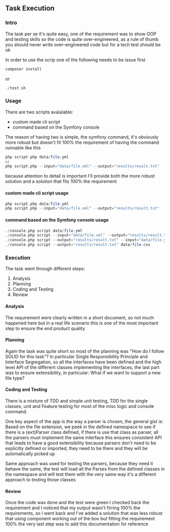 ## Task Execution

### Intro
The task per se it's quite easy, one of the requirement was to show OOP and testing skills
 so the code is quite over-engineered, as a rule of thumb you should never write over-engineered code
  but for a tech test should be ok
  
  In order to use the scrip one of the following needs to be issue first
  
  ```php
  composer install
```

or

```php
./test.sh
```

  
### Usage

There are two scripts avaialable:

- custom made cli script
- command based on the Symfony console

The reason of having two is simple, the symfony command, it's obviously more robust but 
 doesn't fit 100% the requirement of having the command runnable like this
 
 ```php 
php script.php data/file.yml
or
php script.php --input="data/file.xml" --output="results/result.txt"
```
because attention to detail is important I'll provide both the more robust solution and 
a solution that fits 100% the requirement

#### custom made cli script usage

```php
php script.php data/file.yml
php script.php --input="data/file.xml" --output="results/result.txt"
```

#### command based on the Symfony console usage

```php
./console.php script data/file.yml
./console.php script --input="data/file.xml" --output="results/result.txt"
./console.php script --output="results/result.txt" --input="data/file.yml"
./console.php script --output="results/result.txt" data/file.csv

```
  
### Execution

The task went through different steps:

1. Analysis
2. Planning
3. Coding and Testing
4. Review


#### Analysis
The requirement were clearly written in a short document, so not much happened here but in
a real life scenario this is one of the most important step to ensure the end product quality

#### Planning
Again the task was quite short so most of the planning was "How do I follow SOLID for this task"?
In particular Single Responsibility Principle  and Interface Segregation, so all the interfaces have been defined
and the high level API of the different classes implementing the interfaces, the last part was to
ensure extensibility, in particular: What if we want to support a new file type?

#### Coding and Testing

There is a mixture of TDD and simple unit testing, TDD for the single classes, unit and Feature testing
for most of the misc logic and console command.

One key aspect of the app is the way a parser is chosen, the general gist is: Based on the
file extension, we peek in the defined namespace to see if there is a {ext}Parser class
defined, if there is use that class as parser, all the parsers must implement the same interface
this ensures consistent API that leads to have a good extensibility because parsers don't need to
be explicitly defined or imported, they need to be there and they will be automatically picked up

Same approach was used for testing the parsers, because they need ti behave the same, the test
will load all the Parses from the defined classes in the namespace and will test them with the very same way
it's a different approach to testing those classes

#### Review

Once the code was done and the test were green I checked back the requirement and I noticed
that my output wasn't firring 100% the requirements, so I went back and I've added a solution
that was less robust that using component working out of the box but fitting the requirement 100%
the very last step was to add this documentation for reference